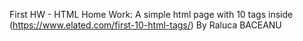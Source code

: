 First HW - HTML
Home Work: A simple html page with 10 tags inside (https://www.elated.com/first-10-html-tags/)
By Raluca BACEANU
